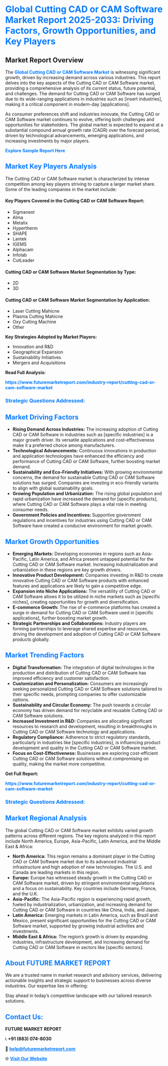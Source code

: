 <h1 style="color: #007BFF;">Global Cutting CAD or CAM Software Market Report 2025-2033: Driving Factors, Growth Opportunities, and Key Players</h1>

<section id="overview">
<h2>Market Report Overview</h2>
<p>The <a href="https://www.futuremarketreport.com/industry-report/cutting-cad-or-cam-software-market" style="color: #007BFF; text-decoration: none;"><strong>Global Cutting CAD or CAM Software Market</strong></a> is witnessing significant growth, driven by increasing demand across various industries. This report delves into the key aspects of the Cutting CAD or CAM Software market, providing a comprehensive analysis of its current status, future potential, and challenges. The demand for Cutting CAD or CAM Software has surged due to its wide-ranging applications in industries such as [insert industries], making it a critical component in modern-day [applications].</p>
<p>As consumer preferences shift and industries innovate, the Cutting CAD or CAM Software market continues to evolve, offering both challenges and opportunities for stakeholders. The global market is expected to expand at a substantial compound annual growth rate (CAGR) over the forecast period, driven by technological advancements, emerging applications, and increasing investments by major players.</p>
</section>

<section id="overview">
<p><a href="https://www.futuremarketreport.com/request-sample/reportId=43628" style="color: #007BFF; text-decoration: none;"><strong>Explore Sample Report Here</strong></a></p>
</section>

<section id="key-players">
<h2 style="color: #007BFF;">Market Key Players Analysis</h2>
<p>The Cutting CAD or CAM Software market is characterized by intense competition among key players striving to capture a larger market share. Some of the leading companies in the market include:</p>
<h4>Key Players Covered in the Cutting CAD or CAM Software Report:</h4>
<ul><li>Sigmanest</li><li>Alma</li><li>Metalix</li><li>Hypertherm</li><li>SHAPE</li><li>Lantek</li><li>IGEMS</li><li>Alphacam</li><li>Infolab</li><li>CutLeader</li></ul>
<h4>Cutting CAD or CAM Software Market Segmentation by Type:</h4>
<ul><li>2D</li><li>3D</li></ul>

<h4>Cutting CAD or CAM Software Market Segmentation by Application:</h4>
<ul><li>Laser Cutting Mahicne</li><li>Plasma Cutting Mahicne</li><li>Oxy Cutting Machine</li><li>Other</li></ul>
<p><strong>Key Strategies Adopted by Market Players:</strong></p>
<ul>
<li>Innovation and R&D</li>
<li>Geographical Expansion</li>
<li>Sustainability Initiatives</li>
<li>Mergers and Acquisitions</li>
</ul>
</section>

<section>
<p><strong>Read Full Analysis: </strong></p><a href="https://www.futuremarketreport.com/industry-report/cutting-cad-or-cam-software-market" style="color: #007BFF; text-decoration: none;"><strong>https://www.futuremarketreport.com/industry-report/cutting-cad-or-cam-software-market</strong></a>
<h3 style="color: #007BFF;">Strategic Questions Addressed:</h3>
</section>

<section id="driving-factors">
<h2 style="color: #007BFF;">Market Driving Factors</h2>
<ul>
<li><strong>Rising Demand Across Industries:</strong> The increasing adoption of Cutting CAD or CAM Software in industries such as [specific industries] is a major growth driver. Its versatile applications and cost-effectiveness make it a preferred choice among manufacturers.</li>
<li><strong>Technological Advancements:</strong> Continuous innovations in production and application technologies have enhanced the efficiency and performance of Cutting CAD or CAM Software, further boosting market demand.</li>
<li><strong>Sustainability and Eco-Friendly Initiatives:</strong> With growing environmental concerns, the demand for sustainable Cutting CAD or CAM Software solutions has surged. Companies are investing in eco-friendly variants to align with global sustainability goals.</li>
<li><strong>Growing Population and Urbanization:</strong> The rising global population and rapid urbanization have increased the demand for [specific products], where Cutting CAD or CAM Software plays a vital role in meeting consumer needs.</li>
<li><strong>Government Policies and Incentives:</strong> Supportive government regulations and incentives for industries using Cutting CAD or CAM Software have created a conducive environment for market growth.</li>
</ul>
</section>

<section id="growth-opportunities">
<h2 style="color: #007BFF;">Market Growth Opportunities</h2>
<ul>
<li><strong>Emerging Markets:</strong> Developing economies in regions such as Asia-Pacific, Latin America, and Africa present untapped potential for the Cutting CAD or CAM Software market. Increasing industrialization and urbanization in these regions are key growth drivers.</li>
<li><strong>Innovative Product Development:</strong> Companies investing in R&D to create innovative Cutting CAD or CAM Software products with enhanced features and applications are likely to gain a competitive edge.</li>
<li><strong>Expansion into Niche Applications:</strong> The versatility of Cutting CAD or CAM Software allows it to be utilized in niche markets such as [specific niches], creating opportunities for growth and diversification.</li>
<li><strong>E-commerce Growth:</strong> The rise of e-commerce platforms has created a surge in demand for Cutting CAD or CAM Software used in [specific applications], further boosting market growth.</li>
<li><strong>Strategic Partnerships and Collaborations:</strong> Industry players are forming partnerships to leverage shared expertise and resources, driving the development and adoption of Cutting CAD or CAM Software products globally.</li>
</ul>
</section>

<section id="trending-factors">
<h2 style="color: #007BFF;">Market Trending Factors</h2>
<ul>
<li><strong>Digital Transformation:</strong> The integration of digital technologies in the production and distribution of Cutting CAD or CAM Software has improved efficiency and customer satisfaction.</li>
<li><strong>Customization and Personalization:</strong> Consumers are increasingly seeking personalized Cutting CAD or CAM Software solutions tailored to their specific needs, prompting companies to offer customizable options.</li>
<li><strong>Sustainability and Circular Economy:</strong> The push towards a circular economy has driven demand for recyclable and reusable Cutting CAD or CAM Software solutions.</li>
<li><strong>Increased Investment in R&D:</strong> Companies are allocating significant resources to research and development, resulting in breakthroughs in Cutting CAD or CAM Software technology and applications.</li>
<li><strong>Regulatory Compliance:</strong> Adherence to strict regulatory standards, particularly in industries like [specific industries], is influencing product development and quality in the Cutting CAD or CAM Software market.</li>
<li><strong>Focus on Cost-Effectiveness:</strong> Businesses are exploring cost-efficient Cutting CAD or CAM Software solutions without compromising on quality, making the market more competitive.</li>
</ul>
</section>

<section>
<p><strong>Get Full Report: </strong></p><a href="https://www.futuremarketreport.com/industry-report/cutting-cad-or-cam-software-market" style="color: #007BFF; text-decoration: none;"><strong>https://www.futuremarketreport.com/industry-report/cutting-cad-or-cam-software-market</strong></a>
<h3 style="color: #007BFF;">Strategic Questions Addressed:</h3>
</section>


<section id="regional-analysis">
<h2 style="color: #007BFF;">Market Regional Analysis</h2>
<p>The global Cutting CAD or CAM Software market exhibits varied growth patterns across different regions. The key regions analyzed in this report include North America, Europe, Asia-Pacific, Latin America, and the Middle East & Africa:</p>
<ul>
<li><strong>North America:</strong> This region remains a dominant player in the Cutting CAD or CAM Software market due to its advanced industrial infrastructure and high adoption of new technologies. The U.S. and Canada are leading markets in this region.</li>
<li><strong>Europe:</strong> Europe has witnessed steady growth in the Cutting CAD or CAM Software market, driven by stringent environmental regulations and a focus on sustainability. Key countries include Germany, France, and the U.K.</li>
<li><strong>Asia-Pacific:</strong> The Asia-Pacific region is experiencing rapid growth, fueled by industrialization, urbanization, and increasing demand for Cutting CAD or CAM Software in countries like China, India, and Japan.</li>
<li><strong>Latin America:</strong> Emerging markets in Latin America, such as Brazil and Mexico, present significant opportunities for the Cutting CAD or CAM Software market, supported by growing industrial activities and investments.</li>
<li><strong>Middle East & Africa:</strong> The region’s growth is driven by expanding industries, infrastructure development, and increasing demand for Cutting CAD or CAM Software in sectors like [specific sectors].</li>
</ul>
</section>

<footer>
<h2 style="color: #007BFF;">About FUTURE MARKET REPORT</h2>
<p>We are a trusted name in market research and advisory services, delivering actionable insights and strategic support to businesses across diverse industries. Our expertise lies in offering:</p>

<p>Stay ahead in today’s competitive landscape with our tailored research solutions.</p>

<h2 style="color: #007BFF;">Contact Us:</h2>
<p><strong>FUTURE MARKET REPORT</strong></p>
<p>📞 <strong>+91 (883) 074-8030</strong></p>
<p>📧 <strong><a href="mailto:help@futuremarketreport.com" style="color: #007BFF;">help@futuremarketreport.com</a></strong></p>
<p>🌐 <strong><a href="https://www.futuremarketreport.com/" style="color: #007BFF;">Visit Our Website</a></strong></p>
</footer>